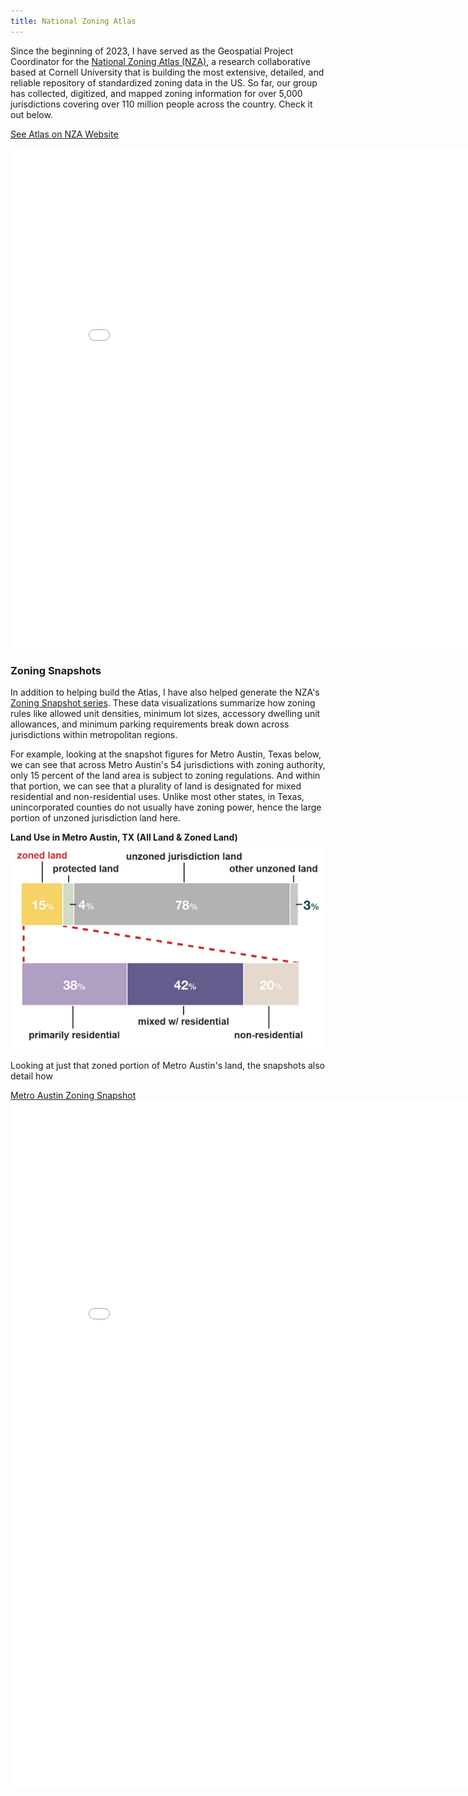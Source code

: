 ```yaml
---
title: National Zoning Atlas
---
```


Since the beginning of 2023, I have served as the Geospatial Project Coordinator for the [National Zoning Atlas (NZA)](https://www.zoningatlas.org/), a research collaborative based at Cornell University that is building the most extensive, detailed, and reliable repository of standardized zoning data in the US. So far, our group has collected, digitized, and mapped zoning information for over 5,000 jurisdictions covering over 110 million people across the country. Check it out below.


<link rel="stylesheet" href="https://cdnjs.cloudflare.com/ajax/libs/font-awesome/4.7.0/css/font-awesome.min.css">
<a href="https://www.zoningatlas.org/atlas/" target="_blank">See Atlas on NZA Website <i class="fa fa-external-link"></i></a>
<p style="text-align: center">
<iframe 
  width="850" 
  height="800" 
  frameborder="0" 
  scrolling="yes" 
  marginheight="0" 
  marginwidth="0" 
  title="National Zoning Atlas" 
  src="//edit.zoningatlas.org/atlas/?lat=39.28516&lng=-76.62721&zoom=10.396">
</iframe>
</p>

### Zoning Snapshots
In addition to helping build the Atlas, I have also helped generate the NZA's [Zoning Snapshot series](https://www.zoningatlas.org/snapshots). These data visualizations summarize how zoning rules like allowed unit densities, minimum lot sizes, accessory dwelling unit allowances, and minimum parking requirements break down across jurisdictions within metropolitan regions.

For example, looking at the snapshot figures for Metro Austin, Texas below, we can see that across Metro Austin's 54 jurisdictions with zoning authority, only 15 percent of the land area is subject to zoning regulations. And within that portion, we can see that a plurality of land is designated for mixed residential and non-residential uses. Unlike most other states, in Texas, unincorporated counties do not usually have zoning power, hence the large portion of unzoned jurisdiction land here.

<p style="text-align: center">
  <figcaption><strong>Land Use in Metro Austin, TX (All Land & Zoned Land)</strong></figcaption>
  <img src="/Projects/Metro_Austin_Landuse.png" width="600" title="Land Use (All Land & Zoned Land)"/>
</p>

Looking at just that zoned portion of Metro Austin's land, the snapshots also detail how 

<p style="text-align: center">
<figcaption><a href="https://static1.squarespace.com/static/623b33ac24392268745c48d9/t/66cd066c27253c13c4ec454c/1724712556464/Metro+Austin.pdf">Metro Austin Zoning Snapshot</a></figcaption>
<embed src = "/Projects/MetroAustin.pdf" width = "850" height = "1100" />
</p>
